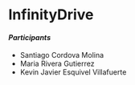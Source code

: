 # InfinityDrive

#### _Participants_

- Santiago Cordova Molina
- Maria Rivera Gutierrez
- Kevin Javier Esquivel Villafuerte  
